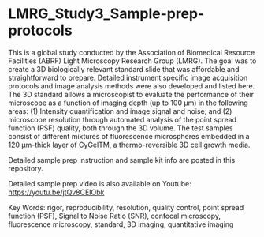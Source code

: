 # LMRG_Study3_Sample-prep-protocols

This is a global study conducted by the Association of Biomedical Resource Facilities (ABRF) Light Microscopy Research Group (LMRG). The goal was to create a 3D biologically relevant standard slide that was affordable and straightforward to prepare. Detailed instrument specific image acquisition protocols and image analysis methods were also developed and listed here. The 3D standard allows a microscopist to evaluate the performance of their microscope as a function of imaging depth (up to 100 µm) in the following areas: (1) Intensity quantification and image signal and noise; and (2) microscope resolution through automated analysis of the point spread function (PSF) quality, both through the 3D volume. The test samples consist of different mixtures of fluorescence microspheres embedded in a 120 µm-thick layer of CyGelTM, a thermo-reversible 3D cell growth media. 

Detailed sample prep instruction and sample kit info are posted in this repository. 

Detailed sample prep video is also available on Youtube:
https://youtu.be/jtQv8CEIObk

Key Words: rigor, reproducibility, resolution, quality control, point spread function (PSF), Signal to Noise Ratio (SNR), confocal microscopy, fluorescence microscopy, standard, 3D imaging, quantitative imaging

